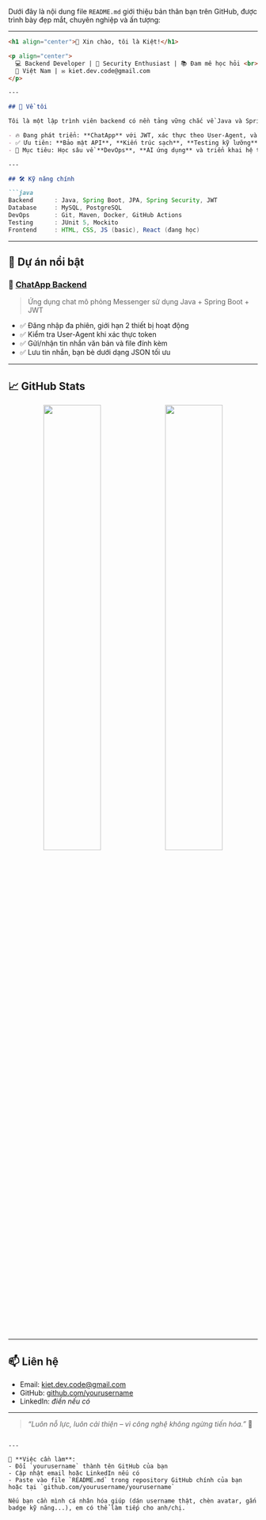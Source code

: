 Dưới đây là nội dung file `README.md` giới thiệu bản thân bạn trên GitHub, được trình bày đẹp mắt, chuyên nghiệp và ấn tượng:

---

````markdown
<h1 align="center">👋 Xin chào, tôi là Kiệt!</h1>

<p align="center">
  💻 Backend Developer | 🔐 Security Enthusiast | 📚 Đam mê học hỏi <br>
  📍 Việt Nam | ✉️ kiet.dev.code@gmail.com
</p>

---

## 🚀 Về tôi

Tôi là một lập trình viên backend có nền tảng vững chắc về Java và Spring Boot. Tôi đặc biệt yêu thích các hệ thống bảo mật, tối ưu hiệu năng và xây dựng ứng dụng thực tế phục vụ cộng đồng.

- 🔥 Đang phát triển: **ChatApp** với JWT, xác thực theo User-Agent, và quản lý phiên đăng nhập
- ✅ Ưu tiên: **Bảo mật API**, **Kiến trúc sạch**, **Testing kỹ lưỡng**
- 🌱 Mục tiêu: Học sâu về **DevOps**, **AI ứng dụng** và triển khai hệ thống quy mô lớn

---

## 🛠️ Kỹ năng chính

```java
Backend      : Java, Spring Boot, JPA, Spring Security, JWT
Database     : MySQL, PostgreSQL
DevOps       : Git, Maven, Docker, GitHub Actions
Testing      : JUnit 5, Mockito
Frontend     : HTML, CSS, JS (basic), React (đang học)
````

---

## 🌟 Dự án nổi bật

### 🔹 [ChatApp Backend](https://github.com/yourusername/chatapp)

> Ứng dụng chat mô phỏng Messenger sử dụng Java + Spring Boot + JWT

* ✅ Đăng nhập đa phiên, giới hạn 2 thiết bị hoạt động
* ✅ Kiểm tra User-Agent khi xác thực token
* ✅ Gửi/nhận tin nhắn văn bản và file đính kèm
* ✅ Lưu tin nhắn, bạn bè dưới dạng JSON tối ưu

---

## 📈 GitHub Stats

<p align="center">
  <img width="48%" src="https://github-readme-stats.vercel.app/api?username=yourusername&show_icons=true&theme=tokyonight" />
  <img width="48%" src="https://github-readme-stats.vercel.app/api/top-langs/?username=yourusername&layout=compact&theme=tokyonight" />
</p>

---

## 📫 Liên hệ

* Email: [kiet.dev.code@gmail.com](mailto:kiet.dev.code@gmail.com)
* GitHub: [github.com/yourusername](https://github.com/yourusername)
* LinkedIn: *điền nếu có*

---

> *“Luôn nỗ lực, luôn cải thiện – vì công nghệ không ngừng tiến hóa.”* 🚀

```

---

📌 **Việc cần làm**:
- Đổi `yourusername` thành tên GitHub của bạn
- Cập nhật email hoặc LinkedIn nếu có
- Paste vào file `README.md` trong repository GitHub chính của bạn hoặc tại `github.com/yourusername/yourusername`

Nếu bạn cần mình cá nhân hóa giúp (dán username thật, chèn avatar, gắn badge kỹ năng...), em có thể làm tiếp cho anh/chị.
```

